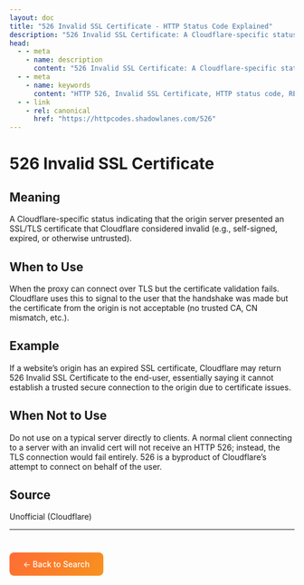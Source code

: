 ```yaml
---
layout: doc
title: "526 Invalid SSL Certificate - HTTP Status Code Explained"
description: "526 Invalid SSL Certificate: A Cloudflare-specific status indicating that the origin server presented an SSL/TLS certificate that Cloudflare considered inval..."
head:
  - - meta
    - name: description
      content: "526 Invalid SSL Certificate: A Cloudflare-specific status indicating that the origin server presented an SSL/TLS certificate that Cloudflare considered inval..."
  - - meta
    - name: keywords
      content: "HTTP 526, Invalid SSL Certificate, HTTP status code, REST API, web development"
  - - link
    - rel: canonical
      href: "https://httpcodes.shadowlanes.com/526"
---
```


# 526 Invalid SSL Certificate

## Meaning

A Cloudflare-specific status indicating that the origin server presented an SSL/TLS certificate that Cloudflare considered invalid (e.g., self-signed, expired, or otherwise untrusted).

## When to Use

When the proxy can connect over TLS but the certificate validation fails. Cloudflare uses this to signal to the user that the handshake was made but the certificate from the origin is not acceptable (no trusted CA, CN mismatch, etc.).

## Example

If a website’s origin has an expired SSL certificate, Cloudflare may return 526 Invalid SSL Certificate to the end-user, essentially saying it cannot establish a trusted secure connection to the origin due to certificate issues.

## When Not to Use

Do not use on a typical server directly to clients. A normal client connecting to a server with an invalid cert will not receive an HTTP 526; instead, the TLS connection would fail entirely. 526 is a byproduct of Cloudflare’s attempt to connect on behalf of the user.

## Source

Unofficial (Cloudflare)

---

<div style="margin-top: 40px;">
  <a href="/" style="display: inline-block; padding: 12px 24px; background: linear-gradient(135deg, #ff6b35, #f7931e); color: white; text-decoration: none; border-radius: 8px; font-weight: 500;">← Back to Search</a>
</div>
